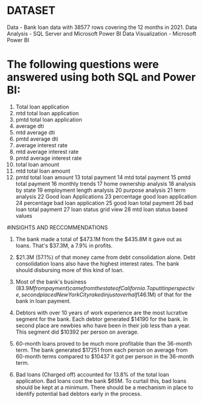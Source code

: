 # DATASET
Data - Bank loan data with 38577 rows covering the 12 months in 2021.
Data Analysis - SQL Server and Microsoft Power BI
Data Visualization - Microsoft Power BI

# The following questions were answered using both SQL and Power BI:

1. Total loan application
2. mtd total loan application
3. pmtd total loan application
4. average dti
5. mtd average dti
 6. pmtd average dti
7. average interest rate
8. mtd average interest rate
9. pmtd average interest rate
10. total loan amount
11. mtd total loan amount
12. pmtd total loan amount
13 total payment
14 mtd total payment
15 pmtd total payment
16 monthly trends
17 home ownership analysis
18 analysis by state
19 employment length analysis
20 purpose analysis
21 term analysis
22 Good loan Applications
23 percentage good loan application
24 percentage bad loan application
25 good loan total payment
26 bad loan total payment
27 loan status grid view
28 mtd loan status based values

#INSIGHTS AND RECCOMMENDATIONS
1. The bank made a total of $473.1M from the $435.8M it gave out as loans.
That's $37.3M, a 7.9% in profits.

 2. $21.3M (57.1%) of that money came from debt consolidation alone.
Debt consolidation loans also have the highest interest rates.
The bank should disbursing more of this kind of loan.

 3. Most of the bank's business ($83.9M from payment) came from the state of California.
To put it in perspective, second placed New York City raked in just over half ($46.1M) of that for the bank in loan payment.

 4. Debtors with over 10 years of work experience are the most lucrative segment for the bank. Each debtor generated $14190 for the bank.
In second place are newbies who have been in their job less than a year.
This segment did $10392 per person on average.

 5. 60-month loans proved to be much more profitable than the 36-month term.
The bank generated $17251 from each person on average from 60-month terms compared to $10437 it got per person in the 36-month term.

 6. Bad loans (Charged off) accounted for 13.8% of the total loan application.
Bad loans cost the bank $65M. To curtail this, bad loans should be kept at a minimum.
There should be a mechanism in place to identify potential bad debtors early in the process.
